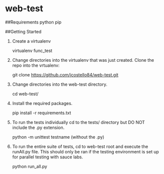 web-test
========

##Requirements
python
pip

##Getting Started
1. Create a virtualenv

    virtualenv func_test

2. Change directories into the virtualenv that was just created. Clone the repo into the vrtualenv:

    git clone https://github.com/jcostello84/web-test.git

3. Change directories into the web-test directory.

    cd web-test/

4. Install the required packages.

    pip install -r requirements.txt

5. To run the tests individually cd to the tests/ directory but DO NOT include the .py extension.

    python -m unittest testname (without the .py)

6. To run the entire suite of tests, cd to web-test root and execute the runAll.py file. This should only be ran if the testing environment
is set up for parallel testing with sauce labs.

    python run_all.py

